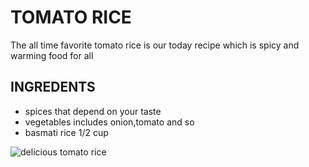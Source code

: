 <!DOCTYPE html>
<html lang="en">
<head>
    <meta charset="UTF-8">
    <meta name="viewport" content="width=device-width, initial-scale=1.0">
    <title>Document</title>
</head>
<body>
    <h1>TOMATO RICE</h1>
  <p>The all time favorite tomato rice is our today recipe which is spicy and warming food for all</p>
  <h2>INGREDENTS</h2>
  <ul>
    <li>spices that depend on your taste</li>
    <li>vegetables includes onion,tomato and so </li>
    <li>basmati rice 1/2 cup</li>
    </ul>
    <img src="tomatorice.jpeg"alt="delicious tomato rice"/>

</body>
</html> 
